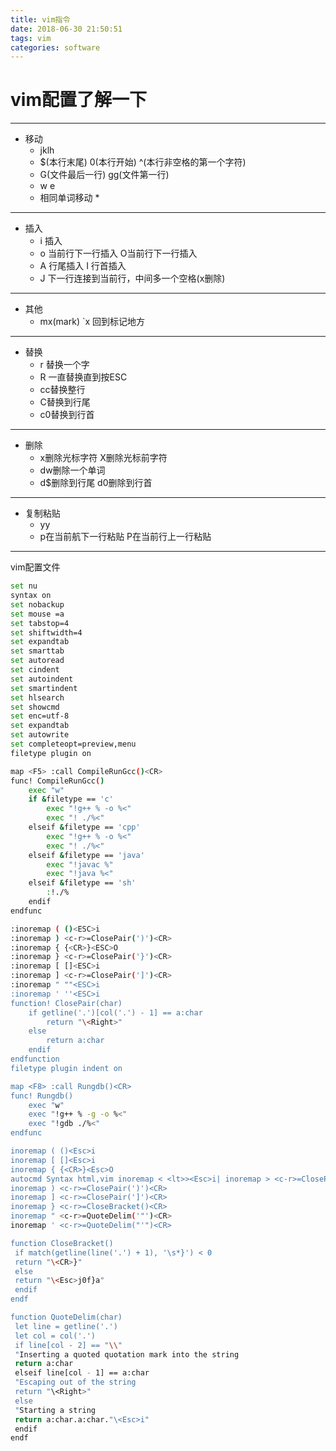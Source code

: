 ```yaml
---
title: vim指令
date: 2018-06-30 21:50:51
tags: vim
categories: software
---
```


# vim配置了解一下

---
- 移动
	* jklh
	* $(本行末尾) 0(本行开始) ^(本行非空格的第一个字符)
	* G(文件最后一行) gg(文件第一行)
	* w e
	* 相同单词移动 *
<!-- more -->
	
---
- 插入
	* i 插入
	* o 当前行下一行插入 O当前行下一行插入
	* A 行尾插入 I 行首插入
	* J 下一行连接到当前行，中间多一个空格(x删除)

---
-  其他
 	* mx(mark)  `x 回到标记地方 

---
- 替换
    * r 替换一个字
    * R 一直替换直到按ESC
    * cc替换整行
    * C替换到行尾
    * c0替换到行首
---
  - 删除
  	* x删除光标字符 X删除光标前字符
  	* dw删除一个单词 
  	* d$删除到行尾 d0删除到行首
  	
---
  - 复制粘贴
  	* yy
  	* p在当前航下一行粘贴 P在当前行上一行粘贴
---
vim配置文件
```bash
set nu
syntax on
set nobackup
set mouse =a
set tabstop=4
set shiftwidth=4
set expandtab
set smarttab
set autoread
set cindent
set autoindent
set smartindent
set hlsearch
set showcmd
set enc=utf-8
set expandtab
set autowrite
set completeopt=preview,menu
filetype plugin on

map <F5> :call CompileRunGcc()<CR>
func! CompileRunGcc()
    exec "w"
    if &filetype == 'c'
        exec "!g++ % -o %<"
        exec "! ./%<"
    elseif &filetype == 'cpp'
        exec "!g++ % -o %<"
        exec "! ./%<"
    elseif &filetype == 'java'
        exec "!javac %"
        exec "!java %<"
    elseif &filetype == 'sh'
        :!./%
    endif
endfunc

:inoremap ( ()<ESC>i
:inoremap ) <c-r>=ClosePair(')')<CR>
:inoremap { {<CR>}<ESC>O
:inoremap } <c-r>=ClosePair('}')<CR>
:inoremap [ []<ESC>i
:inoremap ] <c-r>=ClosePair(']')<CR>
:inoremap " ""<ESC>i
:inoremap ' ''<ESC>i
function! ClosePair(char)
    if getline('.')[col('.') - 1] == a:char
        return "\<Right>"
    else
        return a:char
    endif
endfunction
filetype plugin indent on

map <F8> :call Rungdb()<CR>
func! Rungdb()
    exec "w"
    exec "!g++ % -g -o %<"
    exec "!gdb ./%<"
endfunc

inoremap ( ()<Esc>i
inoremap [ []<Esc>i
inoremap { {<CR>}<Esc>O
autocmd Syntax html,vim inoremap < <lt>><Esc>i| inoremap > <c-r>=ClosePair('>')<CR>
inoremap ) <c-r>=ClosePair(')')<CR>
inoremap ] <c-r>=ClosePair(']')<CR>
inoremap } <c-r>=CloseBracket()<CR>
inoremap " <c-r>=QuoteDelim('"')<CR>
inoremap ' <c-r>=QuoteDelim("'")<CR>

function CloseBracket()
 if match(getline(line('.') + 1), '\s*}') < 0
 return "\<CR>}"
 else
 return "\<Esc>j0f}a"
 endif
endf

function QuoteDelim(char)
 let line = getline('.')
 let col = col('.')
 if line[col - 2] == "\\"
 "Inserting a quoted quotation mark into the string
 return a:char
 elseif line[col - 1] == a:char
 "Escaping out of the string
 return "\<Right>"
 else
 "Starting a string
 return a:char.a:char."\<Esc>i"
 endif
endf
```
